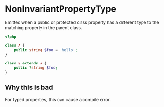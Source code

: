 # NonInvariantPropertyType

Emitted when a public or protected class property has a different type to the matching property in the parent class.

```php
<?php

class A {
    public string $foo = 'hello';
}

class B extends A {
    public ?string $foo;
}

```

## Why this is bad

For typed properties, this can cause a compile error.
